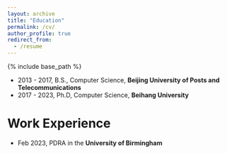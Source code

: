 ```yaml
---
layout: archive
title: "Education"
permalink: /cv/
author_profile: true
redirect_from:
  - /resume
---
```


{% include base_path %}

* 2013 - 2017, B.S.,  Computer Science, **Beijing University of Posts and Telecommunications**
* 2017 - 2023, Ph.D, Computer Science, **Beihang University**

Work Experience
======
* Feb 2023, PDRA in the **University of Birmingham**
